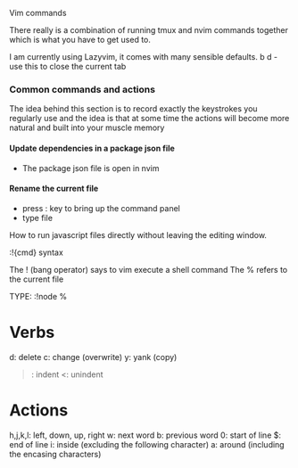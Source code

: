 Vim commands

There really is a combination of running tmux and nvim commands together which is what you have to get used to.


I am currently using Lazyvim, it comes with many sensible defaults.
<Leader> b d - use this to close the current tab

### Common commands and actions

The idea behind this section is to record exactly the keystrokes you regularly use and the idea is 
that at some time the actions will become more natural and built into your muscle memory


#### Update dependencies in a package json file

- The package json file is open in nvim


#### Rename the current file
- press : key to bring up the command panel
- type file <new filename>



  

How to run javascript files directly without leaving the editing window.

:!{cmd} syntax

The ! (bang operator) says to vim execute a shell command
The % refers to the current file

TYPE: :!node %

# Verbs 
d: delete
c: change (overwrite)
y: yank (copy)
>: indent
<: unindent

# Actions
h,j,k,l: left, down, up, right
w: next word
b: previous word
0: start of line
$: end of line
i: inside (excluding the following character)
a: around (including the encasing characters)
